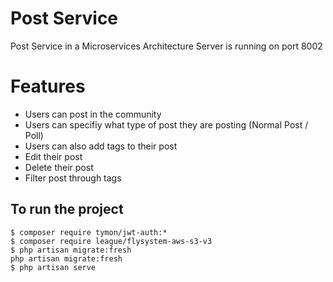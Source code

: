 # Post Service

Post Service in a Microservices Architecture 
Server is running on port 8002

# Features

- Users can post in the community
- Users can specifiy what type of post they are posting (Normal Post / Poll)
- Users can also add tags to their post 
- Edit their post
- Delete their post
- Filter post through tags


## To run the project
```
$ composer require tymon/jwt-auth:*
$ composer require league/flysystem-aws-s3-v3
$ php artisan migrate:fresh
php artisan migrate:fresh
$ php artisan serve
```
